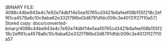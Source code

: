 [BINARY FILE: 4088c44be943e4c7e92e74dbf14e5ea10765cd3421b6afeef08b155f218c2eff61ca4578a6c10c9aba62e332f796bd3d8791dfdc009c3e40131f27f10a57]
Stored copy: docs/converted-binary/4088c44be943e4c7e92e74dbf14e5ea10765cd3421b6afeef08b155f218c2eff61ca4578a6c10c9aba62e332f796bd3d8791dfdc009c3e40131f27f10a57
